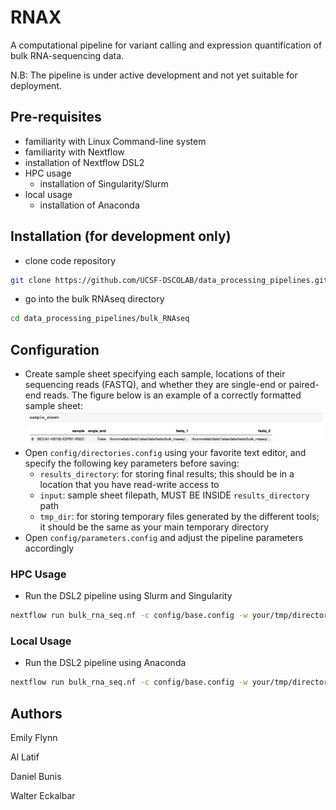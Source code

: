 # RNAX
A computational pipeline for variant calling and expression quantification of bulk RNA-sequencing data.

N.B: The pipeline is under active development and not yet suitable for deployment.

## Pre-requisites
* familiarity with Linux Command-line system
* familiarity with Nextflow
* installation of Nextflow DSL2
* HPC usage
    * installation of Singularity/Slurm
* local usage
    * installation of Anaconda

## Installation (for development only)
* clone code repository
```bash
git clone https://github.com/UCSF-DSCOLAB/data_processing_pipelines.git
```
* go into the bulk RNAseq directory
```bash
cd data_processing_pipelines/bulk_RNAseq
```

## Configuration
* Create sample sheet specifying each sample, locations of their sequencing reads (FASTQ), and whether they are single-end or paired-end reads. The figure below is an example of a correctly formatted sample sheet:
![sample_sheet](docs/figs/sample_sheet_example.png)
* Open `config/directories.config` using your favorite text editor, and specify the following key parameters before saving:
    * `results_directory`: for storing final results; this should be in a location that you have read-write access to
    * `input`: sample sheet filepath, MUST BE INSIDE `results_directory` path
    * `tmp_dir`: for storing temporary files generated by the different tools; it should be the same as your main temporary directory
* Open `config/parameters.config` and adjust the pipeline parameters accordingly

### HPC Usage
* Run the DSL2 pipeline using Slurm and Singularity
```bash
nextflow run bulk_rna_seq.nf -c config/base.config -w your/tmp/directory -profile hpc
```

### Local Usage
* Run the DSL2 pipeline using Anaconda
```bash
nextflow run bulk_rna_seq.nf -c config/base.config -w your/tmp/directory -profile local
```

## Authors
Emily Flynn

Al Latif

Daniel Bunis

Walter Eckalbar